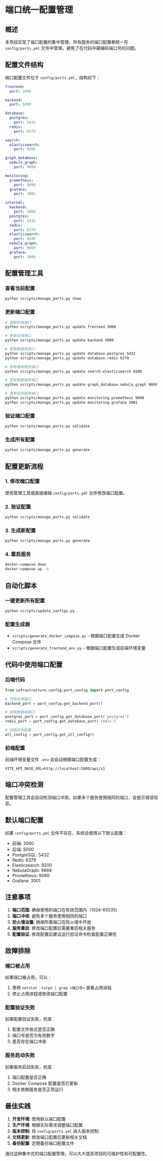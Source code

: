 # 端口统一配置管理

## 概述

本项目实现了端口配置的集中管理，所有服务的端口配置都统一在 `config/ports.yml` 文件中管理，避免了在代码中硬编码端口号的问题。

## 配置文件结构

端口配置文件位于 `config/ports.yml`，结构如下：

```yaml
frontend:
  port: 3000

backend:
  port: 5000

database:
  postgres:
    port: 5432
  redis:
    port: 6379

search:
  elasticsearch:
    port: 9200

graph_database:
  nebula_graph:
    port: 9669

monitoring:
  prometheus:
    port: 9090
  grafana:
    port: 3001

internal:
  backend:
    port: 5000
  postgres:
    port: 5432
  redis:
    port: 6379
  elasticsearch:
    port: 9200
  nebula_graph:
    port: 9669
  grafana:
    port: 3000
```

## 配置管理工具

### 查看当前配置

```bash
python scripts/manage_ports.py show
```

### 更新端口配置

```bash
# 更新前端端口
python scripts/manage_ports.py update frontend 3000

# 更新后端端口
python scripts/manage_ports.py update backend 5000

# 更新数据库端口
python scripts/manage_ports.py update database.postgres 5432
python scripts/manage_ports.py update database.redis 6379

# 更新搜索服务端口
python scripts/manage_ports.py update search.elasticsearch 9200

# 更新图数据库端口
python scripts/manage_ports.py update graph_database.nebula_graph 9669

# 更新监控服务端口
python scripts/manage_ports.py update monitoring.prometheus 9090
python scripts/manage_ports.py update monitoring.grafana 3001
```

### 验证端口配置

```bash
python scripts/manage_ports.py validate
```

### 生成所有配置

```bash
python scripts/manage_ports.py generate
```

## 配置更新流程

### 1. 修改端口配置

使用管理工具或直接编辑 `config/ports.yml` 文件修改端口配置。

### 2. 验证配置

```bash
python scripts/manage_ports.py validate
```

### 3. 生成新配置

```bash
python scripts/manage_ports.py generate
```

### 4. 重启服务

```bash
docker-compose down
docker-compose up -d
```

## 自动化脚本

### 一键更新所有配置

```bash
python scripts/update_configs.py
```

### 配置生成器

- `scripts/generate_docker_compose.py` - 根据端口配置生成 Docker Compose 文件
- `scripts/generate_frontend_env.py` - 根据端口配置生成前端环境变量

## 代码中使用端口配置

### 后端代码

```python
from infrastructure.config.port_config import port_config

# 获取后端端口
backend_port = port_config.get_backend_port()

# 获取数据库端口
postgres_port = port_config.get_database_port('postgres')
redis_port = port_config.get_database_port('redis')

# 获取所有配置
all_config = port_config.get_all_config()
```

### 前端配置

前端环境变量文件 `.env` 会自动根据端口配置生成：

```env
VITE_API_BASE_URL=http://localhost:5000/api/v1
```

## 端口冲突检测

配置管理工具会自动检测端口冲突，如果多个服务使用相同的端口，会提示错误信息。

## 默认端口配置

如果 `config/ports.yml` 文件不存在，系统会使用以下默认配置：

- 前端: 3000
- 后端: 5000
- PostgreSQL: 5432
- Redis: 6379
- Elasticsearch: 9200
- NebulaGraph: 9669
- Prometheus: 9090
- Grafana: 3001

## 注意事项

1. **端口范围**: 确保使用的端口在有效范围内（1024-65535）
2. **端口冲突**: 避免多个服务使用相同的端口
3. **防火墙设置**: 确保所需端口在防火墙中开放
4. **服务重启**: 修改端口配置后需要重启相关服务
5. **配置验证**: 修改配置后建议运行验证命令检查配置正确性

## 故障排除

### 端口被占用

如果端口被占用，可以：
1. 使用 `netstat -tulpn | grep <端口号>` 查看占用进程
2. 停止占用进程或修改端口配置

### 配置验证失败

如果配置验证失败，检查：
1. 配置文件格式是否正确
2. 端口号是否为有效数字
3. 是否存在端口冲突

### 服务启动失败

如果服务启动失败，检查：
1. 端口配置是否正确
2. Docker Compose 配置是否已更新
3. 相关依赖服务是否正常运行

## 最佳实践

1. **开发环境**: 使用默认端口配置
2. **生产环境**: 根据实际需求调整端口配置
3. **版本控制**: 将 `config/ports.yml` 纳入版本控制
4. **文档更新**: 修改端口配置后更新相关文档
5. **备份配置**: 定期备份端口配置文件

通过这种集中式的端口配置管理，可以大大提高项目的可维护性和可配置性。